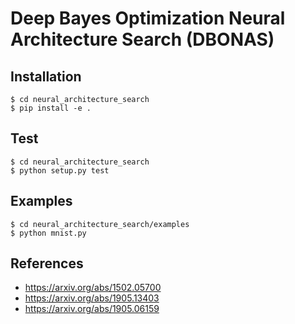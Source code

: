 # Deep Bayes Optimization Neural Architecture Search (DBONAS)

## Installation

```
$ cd neural_architecture_search
$ pip install -e .
```

## Test

```
$ cd neural_architecture_search
$ python setup.py test
```

## Examples

```
$ cd neural_architecture_search/examples
$ python mnist.py
```

## References
* https://arxiv.org/abs/1502.05700
* https://arxiv.org/abs/1905.13403
* https://arxiv.org/abs/1905.06159
